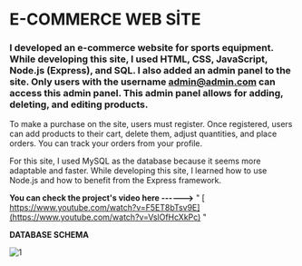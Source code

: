 # E-COMMERCE WEB SİTE 
   
   
 ### I developed an e-commerce website for sports equipment. While developing this site, I used HTML, CSS, JavaScript, Node.js (Express), and SQL. I also added an admin panel to the site. Only users with the username admin@admin.com can access this admin panel. This admin panel allows for adding, deleting, and editing products.

To make a purchase on the site, users must register. Once registered, users can add products to their cart, delete them, adjust quantities, and place orders. You can track your orders from your profile.

For this site, I used MySQL as the database because it seems more adaptable and faster. While developing this site, I learned how to use Node.js and how to benefit from the Express framework.

  


**You can check the project's video here ------>**   " [ https://www.youtube.com/watch?v=F5ET8bTsv9E](https://www.youtube.com/watch?v=VslOfHcXkPc)  "


**DATABASE SCHEMA**

![1](https://github.com/user-attachments/assets/fb5da392-c50a-41d8-84f1-b295f29f36cd)


